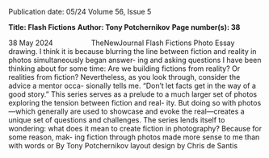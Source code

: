 Publication date: 05/24
Volume 56, Issue 5

**Title: Flash Fictions**
**Author: Tony Potchernikov**
**Page number(s): 38**

38
May 2024          TheNewJournal
Flash Fictions
Photo Essay
drawing. I think it is because blurring 
the line between fiction and reality in 
photos simultaneously began answer-
ing and asking questions I have been 
thinking about for some time: Are 
we building fictions from reality? Or 
realities from fiction?
Nevertheless, as you look through, 
consider the advice a mentor occa-
sionally tells me. “Don’t let facts get 
in the way of a good story.”
This series serves as a prelude to 
a much larger set of photos exploring 
the tension between fiction and real-
ity. But doing so with photos—which 
generally are used to showcase and 
evoke the real—creates a unique set 
of questions and challenges. The series 
lends itself to wondering: what does it 
mean to create fiction in photography? 
Because for some reason, mak-
ing fiction through photos made 
more sense to me than with words or 
By Tony Potchernikov
layout design by Chris de Santis